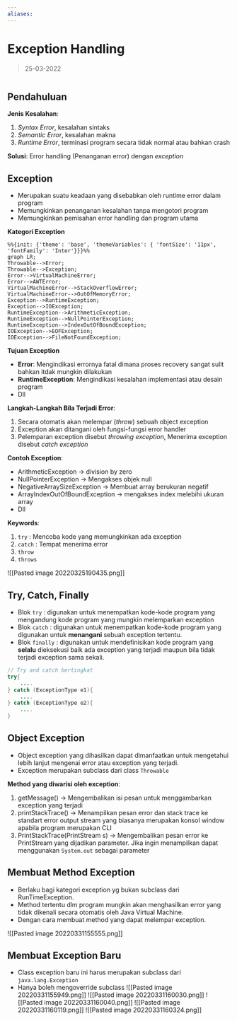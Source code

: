 ```yaml
---
aliases:
---
```


# Exception Handling

> 25-03-2022

```toc

```

## Pendahuluan

**Jenis Kesalahan**:

1. _Syntax Error_, kesalahan sintaks
2. _Semantic Error_, kesalahan makna
3. _Runtime Error_, terminasi program secara tidak normal atau bahkan crash

**Solusi**: Error handling (Penanganan error) dengan _exception_

## Exception

- Merupakan suatu keadaan yang disebabkan oleh runtime error dalam program
- Memungkinkan penanganan kesalahan tanpa mengotori program
- Memungkinkan pemisahan error handling dan program utama

**Kategori Exception**

```mermaid
%%{init: {'theme': 'base', 'themeVariables': { 'fontSize': '11px', 'fontFamily': 'Inter'}}}%%
graph LR;
Throwable-->Error;
Throwable-->Exception;
Error-->VirtualMachineError;
Error-->AWTError;
VirtualMachineError-->StackOverflowError;
VirtualMachineError-->OutOfMemoryError;
Exception-->RuntimeException;
Exception-->IOException;
RuntimeException-->ArithmeticException;
RuntimeException-->NullPointerException;
RuntimeException-->IndexOutOfBoundException;
IOException-->EOFException;
IOException-->FileNotFoundException;
```

**Tujuan Exception**

- **Error**: Mengindikasi errornya fatal dimana proses recovery sangat sulit bahkan itdak mungkin dilakukan
- **RuntimeException**: Mengindikasi kesalahan implementasi atau desain program
- Dll

**Langkah-Langkah Bila Terjadi Error**:

1. Secara otomatis akan melempar (_throw_) sebuah object exception
2. Exception akan ditangani oleh fungsi-fungsi error handler
3. Pelemparan exception disebut _throwing exception_, Menerima exception disebut _catch exception_

**Contoh Exception**:

- ArithmeticException -> division by zero
- NullPointerException -> Mengakses objek null
- NegativeArraySizeException -> Membuat array berukuran negatif
- ArrayIndexOutOfBoundException -> mengakses index melebihi ukuran array
- Dll

**Keywords**:

1. `try` : Mencoba kode yang memungkinkan ada exception
2. `catch` : Tempat menerima error
3. `throw`
4. `throws`

![[Pasted image 20220325190435.png]]

## Try, Catch, Finally

- Blok `try` : digunakan untuk menempatkan kode-kode program yang mengandung kode program yang mungkin melemparkan exception
- Blok `catch` : digunakan untuk menempatkan kode-kode program yang digunakan untuk **menangani** sebuah exception tertentu.
- Blok `finally` : digunakan untuk mendefinisikan kode program yang **selalu** dieksekusi baik ada exception yang terjadi maupun bila tidak terjadi exception sama sekali.

```Java
// Try and catch bertingkat
try{
	....
} catch (ExceptionType e1){
	....
} catch (ExceptionType e2){
	....
}
```

## Object Exception

- Object exception yang dihasilkan dapat dimanfaatkan untuk mengetahui lebih lanjut mengenai error atau exception yang terjadi.
- Exception merupakan subclass dari class `Throwable`

**Method yang diwarisi oleh exception**:

1. getMessage() -> Mengembalikan isi pesan untuk menggambarkan exception yang terjadi
2. printStackTrace() -> Menampilkan pesan error dan stack trace ke standart error output stream yang biasanya merupakan konsol window apabila program merupakan CLI
3. PrintStackTrace(PrintStream s) -> Mengembalikan pesan error ke PrintStream yang dijadikan parameter. Jika ingin menampilkan dapat menggunakan `System.out` sebagai parameter

## Membuat Method Exception

- Berlaku bagi kategori exception yg bukan subclass dari RunTimeException.
- Method tertentu dlm program mungkin akan menghasilkan error yang tidak dikenali secara otomatis oleh Java Virtual Machine.
- Dengan cara membuat method yang dapat melempar exception.

![[Pasted image 20220331155555.png]]

## Membuat Exception Baru

- Class exception baru ini harus merupakan subclass dari `java.lang.Exception`
- Hanya boleh mengoverride subclass
  ![[Pasted image 20220331155949.png]]
  ![[Pasted image 20220331160030.png]]
  ![[Pasted image 20220331160040.png]]
  ![[Pasted image 20220331160119.png]]
  ![[Pasted image 20220331160324.png]]

